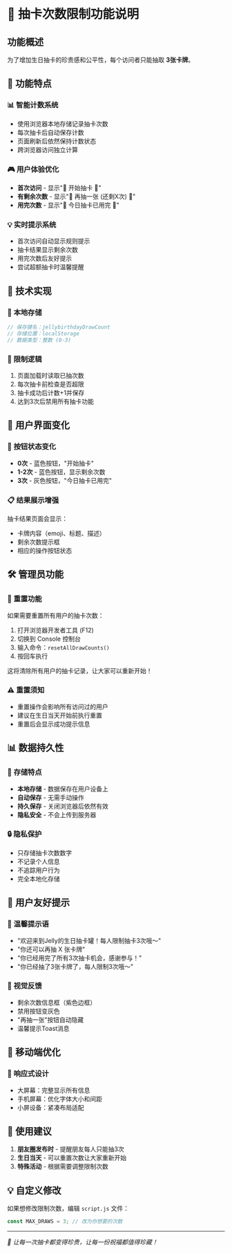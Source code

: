 # 🎯 抽卡次数限制功能说明

## 功能概述

为了增加生日抽卡的珍贵感和公平性，每个访问者只能抽取 **3张卡牌**。

## 🎴 功能特点

### 📊 **智能计数系统**
- 使用浏览器本地存储记录抽卡次数
- 每次抽卡后自动保存计数
- 页面刷新后依然保持计数状态
- 跨浏览器访问独立计算

### 🎮 **用户体验优化**
- **首次访问** - 显示"🎴 开始抽卡 🎴"
- **有剩余次数** - 显示"🎴 再抽一张 (还剩X次) 🎴"  
- **用完次数** - 显示"🎴 今日抽卡已用完 🎴"

### 💡 **实时提示系统**
- 首次访问自动显示规则提示
- 抽卡结果显示剩余次数
- 用完次数后友好提示
- 尝试超额抽卡时温馨提醒

## 🔧 技术实现

### 📱 **本地存储**
```javascript
// 保存键名：jellybirthdayDrawCount
// 存储位置：localStorage
// 数据类型：整数 (0-3)
```

### 🎯 **限制逻辑**
1. 页面加载时读取已抽次数
2. 每次抽卡前检查是否超限
3. 抽卡成功后计数+1并保存
4. 达到3次后禁用所有抽卡功能

## 📱 用户界面变化

### 🎴 **按钮状态变化**
- **0次** - 蓝色按钮，"开始抽卡"
- **1-2次** - 蓝色按钮，显示剩余次数
- **3次** - 灰色按钮，"今日抽卡已用完"

### 📋 **结果展示增强**
抽卡结果页面会显示：
- 卡牌内容（emoji、标题、描述）
- 剩余次数提示框
- 相应的操作按钮状态

## 🛠 管理员功能

### 🔄 **重置功能**
如果需要重置所有用户的抽卡次数：

1. 打开浏览器开发者工具 (F12)
2. 切换到 Console 控制台
3. 输入命令：`resetAllDrawCounts()`
4. 按回车执行

这将清除所有用户的抽卡记录，让大家可以重新开始！

### ⚠️ **重置须知**
- 重置操作会影响所有访问过的用户
- 建议在生日当天开始前执行重置
- 重置后会显示成功提示信息

## 📊 数据持久性

### 💾 **存储特点**
- **本地存储** - 数据保存在用户设备上
- **自动保存** - 无需手动操作
- **持久保存** - 关闭浏览器后依然有效
- **隐私安全** - 不会上传到服务器

### 🔒 **隐私保护**
- 只存储抽卡次数数字
- 不记录个人信息
- 不追踪用户行为
- 完全本地化存储

## 🎉 用户友好提示

### 💬 **温馨提示语**
- "欢迎来到Jelly的生日抽卡罐！每人限制抽卡3次哦～"
- "你还可以再抽 X 张卡牌"
- "你已经用完了所有3次抽卡机会，感谢参与！"
- "你已经抽了3张卡牌了，每人限制3次哦～"

### 🎨 **视觉反馈**
- 剩余次数信息框（紫色边框）
- 禁用按钮变灰色
- "再抽一张"按钮自动隐藏
- 温馨提示Toast消息

## 📱 移动端优化

### 📏 **响应式设计**
- 大屏幕：完整显示所有信息
- 手机屏幕：优化字体大小和间距
- 小屏设备：紧凑布局适配

## 🎯 使用建议

1. **朋友圈发布时** - 提醒朋友每人只能抽3次
2. **生日当天** - 可以重置次数让大家重新开始
3. **特殊活动** - 根据需要调整限制次数

## 💡 自定义修改

如果想修改限制次数，编辑 `script.js` 文件：

```javascript
const MAX_DRAWS = 3; // 改为你想要的次数
```

---

*🎂 让每一次抽卡都变得珍贵，让每一份祝福都值得珍藏！*
